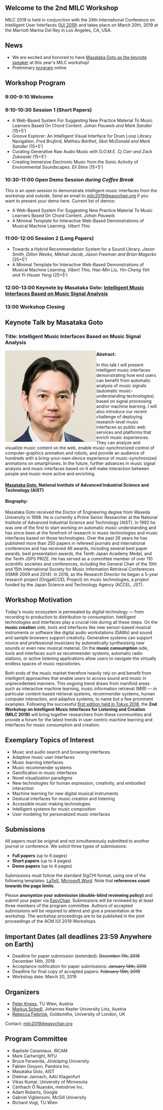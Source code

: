 ## Welcome to the 2nd MILC Workshop 
MILC 2019 is held in conjunction with the 24th International Conference on Intelligent User Interfaces ([IUI 2019](http://iui.acm.org/2019)) and takes place on March 20th, 2019 at the Marriott Marina Del Rey in Los Angeles, CA, USA. 

## News
- We are excited and honored to have [Masataka Goto as the keynote speaker](#keynote-talk-by-masataka-goto) at this year's MILC workshop!
- Preliminary [program](#workshop-program) online

## Workshop Program

### 9:00-9:10	Welcome
### 9:10-10:30 Session 1 (Short Papers)
- A Web-Based System For Suggesting New Practice Material To Music Learners Based On Chord Content. *Johan Pauwels and Mark Sandler* (15+5')
- Groove Explorer: An Intelligent Visual Interface for Drum Loop Library Navigation. *Fred Bruford, Mathieu Barthet, Skot McDonald and Mark Sandler* (15+5')
- Curating Generative Raw Audio Music with D.O.M.E. *Cj Carr and Zack Zukowski* (15+5')
- Creating Immersive Electronic Music from the Sonic Activity of Environmental Soundscapes. *Eli Stine* (15+5')

### 10:30-11:00 Open Demo Session *during Coffee Break*
This is an open session to demonstrate intelligent music interfaces from the workshop and outside. Send an email to [milc2019@easychair.org](mailto:milc2019@easychair.org) if you want to present your demo here. Current list of demos: 
- A Web-Based System For Suggesting New Practice Material To Music Learners Based On Chord Content. *Johan Pauwels*
- A Minimal Template for Interactive Web-Based Demonstrations of Musical Machine Learning. *Vibert Thio*

### 11:00-12:00 Session 2 (Long Papers)
- Towards a Hybrid Recommendation System for a Sound Library. *Jason Smith, Dillon Weeks, Mikhail Jacob, Jason Freeman and Brian Magerko* (25+5')
- A Minimal Template for Interactive Web-Based Demonstrations of Musical Machine Learning. *Vibert Thio, Hao-Min Liu, Yin-Cheng Yeh and Yi-Hsuan Yang* (25+5')

### 12:00-13:00 Keynote by Masataka Goto: [Intelligent Music Interfaces Based on Music Signal Analysis](#keynote-talk-by-masataka-goto)

### 13:00 Workshop Closing


## Keynote Talk by Masataka Goto
### Title: Intelligent Music Interfaces Based on Music Signal Analysis

<img src="/img/MasatakaGoto.jpg" alt="Masataka Goto" width="300" align="left" />

#### Abstract:
In this talk I will present intelligent music interfaces demonstrating how end users can benefit from automatic analysis of music signals (automatic music-understanding technologies) based on signal processing and/or machine learning. I will also introduce our recent challenge of deploying research-level music interfaces as public web services and platforms that enrich music experiences. They can analyze and visualize music content on the web, enable music-synchronized control of computer-graphics animation and robots, and provide an audience of hundreds with a bring-your-own-device experience of music-synchronized animations on smartphones. In the future, further advances in music signal analysis and music interfaces based on it will make interaction between people and music more active and enriching.

#### [Masataka Goto](https://staff.aist.go.jp/m.goto/), National Institute of Advanced Industrial Science and Technology (AIST)

#### Biography:
Masataka Goto received the Doctor of Engineering degree from Waseda University in 1998. He is currently a Prime Senior Researcher at the National Institute of Advanced Industrial Science and Technology (AIST). In 1992 he was one of the first to start working on automatic music understanding and has since been at the forefront of research in music technologies and music interfaces based on those technologies.
Over the past 26 years he has published more than 250 papers in refereed journals and international conferences and has received 46 awards, including several best paper awards, best presentation awards, the Tenth Japan Academy Medal, and the Tenth JSPS PRIZE. He has served as a committee member of over 110 scientific societies and conferences, including the General Chair of the 10th and 15th International Society for Music Information Retrieval Conferences (ISMIR 2009 and 2014). In 2016, as the Research Director he began a 5-year research project (OngaACCEL Project) on music technologies, a project funded by the Japan Science and Technology Agency (ACCEL, JST).



## Workshop Motivation
Today's music ecosystem is permeated by digital technology — from recording to production to distribution to consumption. Intelligent technologies and interfaces play a crucial role during all these steps. On the **music creation** side, tools and interfaces like new sensor-based musical instruments or software like digital audio workstations (DAWs) and sound and sample browsers support creativity. Generative systems can support novice and professional musicians by automatically synthesising new sounds or even new musical material. On the **music consumption** side, tools and interfaces such as recommender systems, automatic radio stations, or active listening applications allow users to navigate the virtually endless spaces of music repositories.

Both ends of the music market therefore heavily rely on and benefit from intelligent approaches that enable users to access sound and music in unprecedented manners. This ongoing trend draws from manifold areas such as interactive machine learning, music information retrieval (MIR) — in particular content-based retrieval systems, recommender systems, human computer interaction, and adaptive systems, to name but a few prominent examples. Following the successful [first edition held in Tokyo 2018](https://iui2018milc.github.io), the **2nd Workshop on Intelligent Music Interfaces for Listening and Creation (MILC 2019)** will bring together researchers from these communities and provide a forum for the latest trends in user-centric machine learning and interfaces for music consumption and creation.

## Exemplary Topics of Interest
- Music and audio search and browsing interfaces
- Adaptive music user interfaces
- Music learning interfaces
- Music recommender systems
- Gamification in music interfaces
- Novel visualization paradigms
- New technologies for human expression, creativity, and embodied interaction
- Machine learning for new digital musical instruments
- Gestural interfaces for music creation and listening
- Accessible music making technologies
- Intelligent systems for music composition
- User modeling for personalized music interfaces

## Submissions
All papers must be original and not simultaneously submitted to another journal or conference. We solicit three types of submissions:
- **Full papers** (up to 6 pages)
- **Short papers** (up to 4 pages)
- **Demo papers** (up to 4 pages)

Submissions must follow the standard SigCHI format, using one of the following templates: [LaTeX](https://github.com/sigchi/Document-Formats/tree/master/LaTeX), [Microsoft Word](http://st.sigchi.org/sigchi-paper-template/SIGCHIPaperFormat.docx). Note that **references count towards the page limits**.

Please **anonymize your submission (double-blind reviewing policy)** and submit your paper via [EasyChair](https://easychair.org/conferences/?conf=milc2019). Submissions will be reviewed by at least three members of the program committee. Authors of accepted submissions will be required to attend and give a presentation at the workshop. The workshop proceedings are to be published in the joint proceedings of the ACM IUI 2019 Workshops.

## Important Dates (all deadlines 23:59 Anywhere on Earth)
- Deadline for paper submission (extended): ~~December 7th, 2018~~ December 14th, 2018
- Acceptance notification for paper submissions: ~~January 14th, 2019~~
- Deadline for final copy of accepted papers: ~~February 15th, 2019~~
- Workshop date: March 20, 2019

## Organizers
- [Peter Knees](https://www.ifs.tuwien.ac.at/~knees/), TU Wien, Austria
- [Markus Schedl](https://www.jku.at/en/institute-of-computational-perception/about-us/people/markus-schedl/), Johannes Kepler University Linz, Austria
- [Rebecca Fiebrink](https://www.doc.gold.ac.uk/~mas01rf/homepage/), Goldsmiths, University of London, UK

Contact: [milc2019@easychair.org](mailto:milc2019@easychair.org)

## Program Committee
- Baptiste Caramiaux, IRCAM
- Mark Cartwright, NYU
- Bruce Ferwerda, Jönköping University
- Fabien Gouyon, Pandora Inc.
- Masataka Goto, AIST
- Dietmar Jannach, AAU Klagenfurt
- Vikas Kumar, University of Minnesota
- Cárthach Ó Nuanáin, melodrive Inc.
- Adam Roberts, Google
- Gabriel Vigliensoni, McGill University
- Richard Vogl, TU Wien
